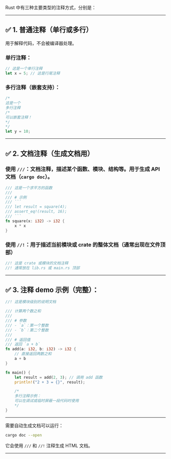 Rust 中有三种主要类型的注释方式，分别是：

---

## ✅ 1. **普通注释（单行或多行）**

用于解释代码，不会被编译器处理。

### 单行注释：

```rust
// 这是一个单行注释
let x = 5; // 这是行尾注释
```

### 多行注释（嵌套支持）：

```rust
/*
这是一个
多行注释
/*
可以嵌套注释！
*/
*/
let y = 10;
```

---

## ✅ 2. **文档注释（生成文档用）**

### 使用 `///`：文档注释，描述某个函数、模块、结构等。用于生成 API 文档（`cargo doc`）。

```rust
/// 这是一个求平方的函数
/// 
/// # 示例
/// ```
/// let result = square(4);
/// assert_eq!(result, 16);
/// ```
fn square(x: i32) -> i32 {
    x * x
}
```

### 使用 `//!`：用于描述当前模块或 crate 的整体文档（通常出现在文件顶部）

```rust
//! 这是 crate 或模块的文档注释
//! 通常放在 lib.rs 或 main.rs 顶部
```

---

## ✅ 3. 注释 demo 示例（完整）：

```rust
//! 这是模块级别的说明文档

/// 计算两个数之和
///
/// # 参数
/// - `a`：第一个整数
/// - `b`：第二个整数
///
/// # 返回值
/// 返回 `a + b`
fn add(a: i32, b: i32) -> i32 {
    // 直接返回两数之和
    a + b
}

fn main() {
    let result = add(2, 3); // 调用 add 函数
    println!("2 + 3 = {}", result);

    /*
    多行注释示例：
    可以在调试或临时屏蔽一段代码时使用
    */
}
```

---

需要自动生成文档可以运行：

```bash
cargo doc --open
```

它会使用 `///` 和 `//!` 注释生成 HTML 文档。

---

